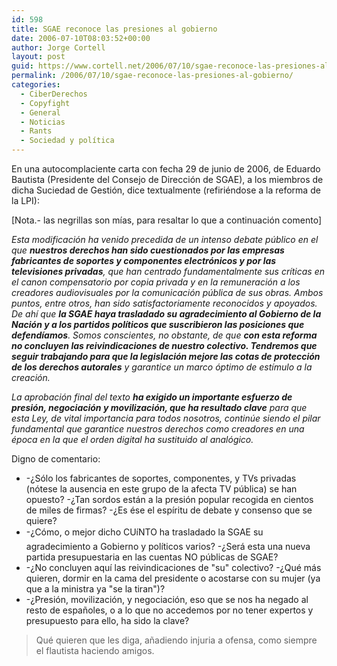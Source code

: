 ```yaml
---
id: 598
title: SGAE reconoce las presiones al gobierno
date: 2006-07-10T08:03:52+00:00
author: Jorge Cortell
layout: post
guid: https://www.cortell.net/2006/07/10/sgae-reconoce-las-presiones-al-gobierno/
permalink: /2006/07/10/sgae-reconoce-las-presiones-al-gobierno/
categories:
  - CiberDerechos
  - Copyfight
  - General
  - Noticias
  - Rants
  - Sociedad y polí­tica
---
```

En una autocomplaciente carta con fecha 29 de junio de 2006, de Eduardo Bautista (Presidente del Consejo de Dirección de SGAE), a los miembros de dicha Suciedad de Gestión, dice textualmente (refiriéndose a la reforma de la LPI):

[Nota.- las negrillas son mí­as, para resaltar lo que a continuación comento]

_Esta modificación ha venido precedida de un intenso debate público en el que **nuestros derechos han sido cuestionados por las empresas fabricantes de soportes y componentes electrónicos y por las televisiones privadas**, que han centrado fundamentalmente sus crí­ticas en el canon compensatorio por copia privada y en la remuneración a los creadores audiovisuales por la comunicación pública de sus obras. Ambos puntos, entre otros, han sido satisfactoriamente reconocidos y apoyados. De ahí­ que **la SGAE haya trasladado su agradecimiento al Gobierno de la Nación y a los partidos polí­ticos que suscribieron las posiciones que defendí­amos**. Somos conscientes, no obstante, de que **con esta reforma no concluyen las reivindicaciones de nuestro colectivo. Tendremos que seguir trabajando para que la legislación mejore las cotas de protección de los derechos autorales** y garantice un marco óptimo de estí­mulo a la creación._

_La aprobación final del texto **ha exigido un importante esfuerzo de presión, negociación y movilización, que ha resultado clave** para que esta Ley, de vital importancia para todos nosotros, continúe siendo el pilar fundamental que garantice nuestros derechos como creadores en una época en la que el orden digital ha sustituido al analógico._

Digno de comentario:

  * -¿Sólo los fabricantes de soportes, componentes, y TVs privadas (nótese la ausencia en este grupo de la afecta TV pública) se han opuesto? -¿Tan sordos están a la presión popular recogida en cientos de miles de firmas? -¿Es ése el espí­ritu de debate y consenso que se quiere?
  * -¿Cómo, o mejor dicho CUíNTO ha trasladado la SGAE su agradecimiento a Gobierno y polí­ticos varios? -¿Será esta una nueva partida presupuestaria en las cuentas NO públicas de SGAE?
  * -¿No concluyen aquí­ las reivindicaciones de "su" colectivo? -¿Qué más quieren, dormir en la cama del presidente o acostarse con su mujer (ya que a la ministra ya "se la tiran")?
  * -¿Presión, movilización, y negociación, eso que se nos ha negado al resto de españoles, o a lo que no accedemos por no tener expertos y presupuesto para ello, ha sido la clave?

> Qué quieren que les diga, añadiendo injuria a ofensa, como siempre el flautista haciendo amigos.